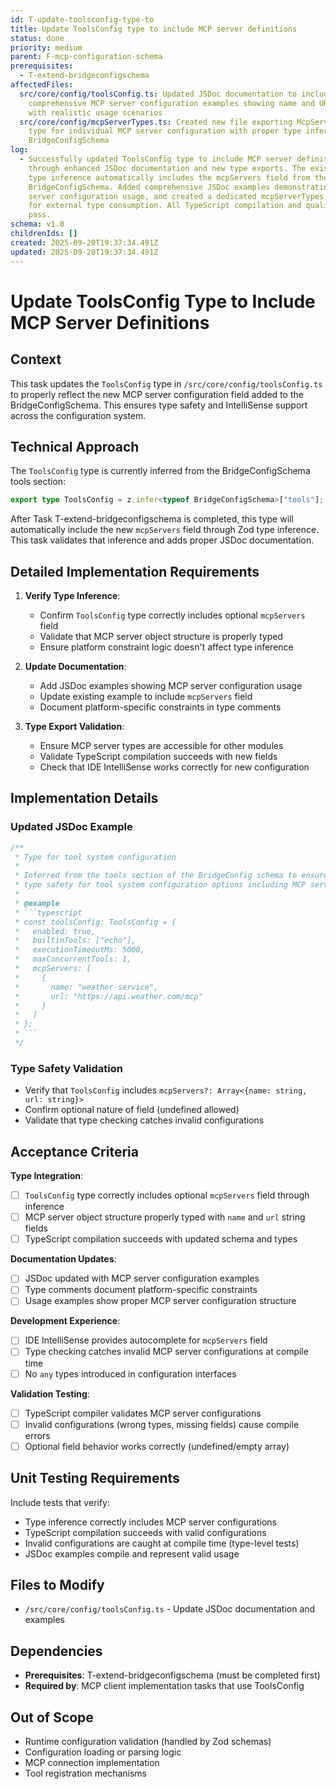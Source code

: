 ```yaml
---
id: T-update-toolsconfig-type-to
title: Update ToolsConfig type to include MCP server definitions
status: done
priority: medium
parent: F-mcp-configuration-schema
prerequisites:
  - T-extend-bridgeconfigschema
affectedFiles:
  src/core/config/toolsConfig.ts: Updated JSDoc documentation to include
    comprehensive MCP server configuration examples showing name and URL fields
    with realistic usage scenarios
  src/core/config/mcpServerTypes.ts: Created new file exporting McpServerConfig
    type for individual MCP server configuration with proper type inference from
    BridgeConfigSchema
log:
  - Successfully updated ToolsConfig type to include MCP server definitions
    through enhanced JSDoc documentation and new type exports. The existing Zod
    type inference automatically includes the mcpServers field from the updated
    BridgeConfigSchema. Added comprehensive JSDoc examples demonstrating MCP
    server configuration usage, and created a dedicated mcpServerTypes.ts file
    for external type consumption. All TypeScript compilation and quality checks
    pass.
schema: v1.0
childrenIds: []
created: 2025-09-20T19:37:34.491Z
updated: 2025-09-20T19:37:34.491Z
---
```


# Update ToolsConfig Type to Include MCP Server Definitions

## Context

This task updates the `ToolsConfig` type in `/src/core/config/toolsConfig.ts` to properly reflect the new MCP server configuration field added to the BridgeConfigSchema. This ensures type safety and IntelliSense support across the configuration system.

## Technical Approach

The `ToolsConfig` type is currently inferred from the BridgeConfigSchema tools section:

```typescript
export type ToolsConfig = z.infer<typeof BridgeConfigSchema>["tools"];
```

After Task T-extend-bridgeconfigschema is completed, this type will automatically include the new `mcpServers` field through Zod type inference. This task validates that inference and adds proper JSDoc documentation.

## Detailed Implementation Requirements

1. **Verify Type Inference**:
   - Confirm `ToolsConfig` type correctly includes optional `mcpServers` field
   - Validate that MCP server object structure is properly typed
   - Ensure platform constraint logic doesn't affect type inference

2. **Update Documentation**:
   - Add JSDoc examples showing MCP server configuration usage
   - Update existing example to include `mcpServers` field
   - Document platform-specific constraints in type comments

3. **Type Export Validation**:
   - Ensure MCP server types are accessible for other modules
   - Validate TypeScript compilation succeeds with new fields
   - Check that IDE IntelliSense works correctly for new configuration

## Implementation Details

### Updated JSDoc Example

````typescript
/**
 * Type for tool system configuration
 *
 * Inferred from the tools section of the BridgeConfig schema to ensure
 * type safety for tool system configuration options including MCP servers.
 *
 * @example
 * ```typescript
 * const toolsConfig: ToolsConfig = {
 *   enabled: true,
 *   builtinTools: ["echo"],
 *   executionTimeoutMs: 5000,
 *   maxConcurrentTools: 1,
 *   mcpServers: [
 *     {
 *       name: "weather-service",
 *       url: "https://api.weather.com/mcp"
 *     }
 *   ]
 * };
 * ```
 */
````

### Type Safety Validation

- Verify that `ToolsConfig` includes `mcpServers?: Array<{name: string, url: string}>`
- Confirm optional nature of field (undefined allowed)
- Validate that type checking catches invalid configurations

## Acceptance Criteria

**Type Integration**:

- [ ] `ToolsConfig` type correctly includes optional `mcpServers` field through inference
- [ ] MCP server object structure properly typed with `name` and `url` string fields
- [ ] TypeScript compilation succeeds with updated schema and types

**Documentation Updates**:

- [ ] JSDoc updated with MCP server configuration examples
- [ ] Type comments document platform-specific constraints
- [ ] Usage examples show proper MCP server configuration structure

**Development Experience**:

- [ ] IDE IntelliSense provides autocomplete for `mcpServers` field
- [ ] Type checking catches invalid MCP server configurations at compile time
- [ ] No `any` types introduced in configuration interfaces

**Validation Testing**:

- [ ] TypeScript compiler validates MCP server configurations
- [ ] Invalid configurations (wrong types, missing fields) cause compile errors
- [ ] Optional field behavior works correctly (undefined/empty array)

## Unit Testing Requirements

Include tests that verify:

- Type inference correctly includes MCP server configurations
- TypeScript compilation succeeds with valid configurations
- Invalid configurations are caught at compile time (type-level tests)
- JSDoc examples compile and represent valid usage

## Files to Modify

- `/src/core/config/toolsConfig.ts` - Update JSDoc documentation and examples

## Dependencies

- **Prerequisites**: T-extend-bridgeconfigschema (must be completed first)
- **Required by**: MCP client implementation tasks that use ToolsConfig

## Out of Scope

- Runtime configuration validation (handled by Zod schemas)
- Configuration loading or parsing logic
- MCP connection implementation
- Tool registration mechanisms
